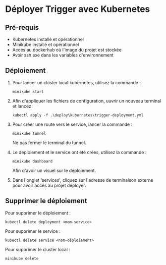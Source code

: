 # Déployer Trigger avec Kubernetes

## Pré-requis
* Kubernetes installé et opérationnel
* Minikube installé et opérationnel
* Accés au dockerhub où l'image du projet est stockée
* Avoir ssh.exe dans les variables d'environnement
## Déploiement

1. Pour lancer un cluster local kubernetes, utilisez la commande :
   ```
   minikube start
   ```

2. Afin d'appliquer les fichiers de configuration, uuvrir un nouveau terminal et lancez :
   
	```
	kubectl apply -f .\deploy\kubernetes\trigger-deployment.yml
	```

3. Pour créer une route vers le service, lancer la commande :
   ```
   minikube tunnel
   ```
   Ne pas fermer le terminal du tunnel.


4. Le deploiement et le service ont été crées, utilisez la commande :

   ```
   minikube dashboard
   ```


   Afin d'avoir un visuel sur le déploiement.

1. Dans l'onglet 'services', cliquez sur l'adresse de terminaison externe pour avoir accés au projet déployer.

## Supprimer le déploiement

Pour supprimer le déploiement : 

```
kubectl delete deployment <nom-service>
```

Pour supprimer le service : 

```
kubectl delete service <nom-déploiement>
```

Pour supprimer le cluster local : 

```
minikube delete
```